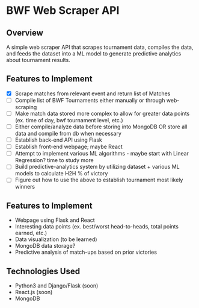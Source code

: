 # BWF Web Scraper API

## Overview
A simple web scraper API that scrapes tournament data, compiles the data, and feeds the dataset into a ML model to generate predictive analytics about tournament results.

## Features to Implement
- [x] Scrape matches from relevant event and return list of Matches
- [ ] Compile list of BWF Tournaments either manually or through web-scraping
- [ ] Make match data stored more complex to allow for greater data points (ex. time of day, bwf tournament level, etc.)
- [ ] Either compile/analyze data before storing into MongoDB OR store all data and compile from db when necessary
- [ ] Establish back-end API using Flask
- [ ] Establish front-end webpage; maybe React
- [ ] Attempt to implement various ML algorithms - maybe start with Linear Regression? time to study more
- [ ] Build predictive-analytics system by utilizing dataset + various ML models to calculate H2H % of victory
- [ ] Figure out how to use the above to establish tournament most likely winners

## Features to Implement
* Webpage using Flask and React
* Interesting data points (ex. best/worst head-to-heads, total points earned, etc.)
* Data visualization (to be learned)
* MongoDB data storage?
* Predictive analysis of match-ups based on prior victories

## Technologies Used
* Python3 and Django/Flask (soon)
* React.js (soon)
* MongoDB